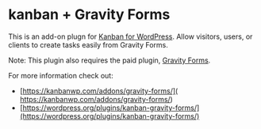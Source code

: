 # kanban + Gravity Forms

This is an add-on plugn for [Kanban for WordPress](https://KanbanWP.com). Allow visitors, users, or clients to create tasks easily from Gravity Forms.

Note: This plugin also requires the paid plugin, [Gravity Forms](http://www.gravityforms.com/).

For more information check out:
* [https://kanbanwp.com/addons/gravity-forms/]( https://kanbanwp.com/addons/gravity-forms/)
* [https://wordpress.org/plugins/kanban-gravity-forms/](https://wordpress.org/plugins/kanban-gravity-forms/)
